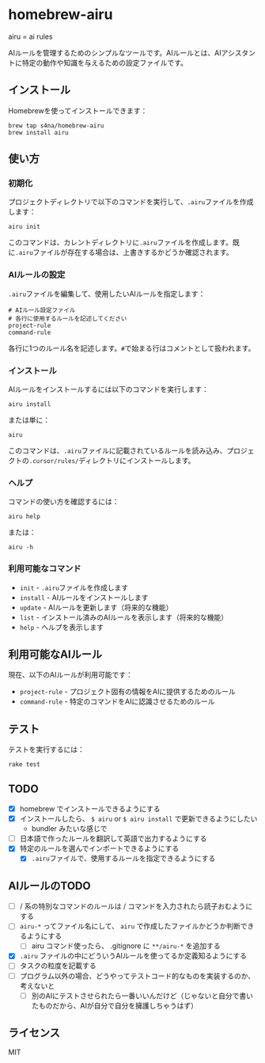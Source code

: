 # homebrew-airu

airu = ai rules

AIルールを管理するためのシンプルなツールです。AIルールとは、AIアシスタントに特定の動作や知識を与えるための設定ファイルです。

## インストール

Homebrewを使ってインストールできます：

```
brew tap s4na/homebrew-airu
brew install airu
```

## 使い方

### 初期化

プロジェクトディレクトリで以下のコマンドを実行して、`.airu`ファイルを作成します：

```
airu init
```

このコマンドは、カレントディレクトリに`.airu`ファイルを作成します。既に`.airu`ファイルが存在する場合は、上書きするかどうか確認されます。

### AIルールの設定

`.airu`ファイルを編集して、使用したいAIルールを指定します：

```
# AIルール設定ファイル
# 各行に使用するルールを記述してください
project-rule
command-rule
```

各行に1つのルール名を記述します。`#`で始まる行はコメントとして扱われます。

### インストール

AIルールをインストールするには以下のコマンドを実行します：

```
airu install
```

または単に：

```
airu
```

このコマンドは、`.airu`ファイルに記載されているルールを読み込み、プロジェクトの`.cursor/rules/`ディレクトリにインストールします。

### ヘルプ

コマンドの使い方を確認するには：

```
airu help
```

または：

```
airu -h
```

### 利用可能なコマンド

- `init` - `.airu`ファイルを作成します
- `install` - AIルールをインストールします
- `update` - AIルールを更新します（将来的な機能）
- `list` - インストール済みのAIルールを表示します（将来的な機能）
- `help` - ヘルプを表示します

## 利用可能なAIルール

現在、以下のAIルールが利用可能です：

- `project-rule` - プロジェクト固有の情報をAIに提供するためのルール
- `command-rule` - 特定のコマンドをAIに認識させるためのルール

## テスト

テストを実行するには：

```
rake test
```

## TODO
- [x] homebrew でインストールできるようにする
- [x] インストールしたら、 `$ airu` or `$ airu install` で更新できるようにしたい
  - bundler みたいな感じで
- [ ] 日本語で作ったルールを翻訳して英語で出力するようにする
- [x] 特定のルールを選んでインポートできるようにする
  - [x] `.airu`ファイルで、使用するルールを指定できるようにする

## AIルールのTODO
- [ ] / 系の特別なコマンドのルールは / コマンドを入力されたら読子おむようにする
- [ ] `airu-*` ってファイル名にして、 `airu` で作成したファイルかどうか判断できるようにする
  - [ ] airu コマンド使ったら、 .gitignore に `**/airu-*` を追加する
- [x] `.airu` ファイルの中にどういうAIルールを使ってるか定義知るようにする
- [ ] タスクの粒度を記載する
- [ ] プログラム以外の場合、どうやってテストコード的なものを実装するのか、考えないと
  - [ ] 別のAIにテストさせられたら一番いいんだけど（じゃないと自分で書いたものだから、AIが自分で自分を擁護しちゃうはず）

## ライセンス

MIT
